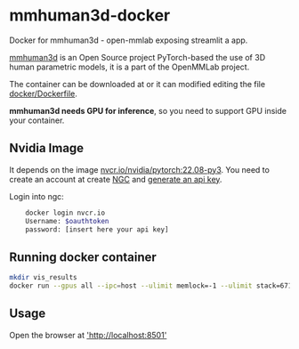# mmhuman3d-docker

Docker for mmhuman3d - open-mmlab exposing streamlit a app. 

[mmhuman3d](https://github.com/open-mmlab/mmhuman3d) is an Open Source project PyTorch-based the use of 3D human parametric models, it is a part of the OpenMMLab project.

The container can be downloaded at []() or it can modified editing the file [docker/Dockerfile](docker/Dockerfile). 

**mmhuman3d needs GPU for inference**, so you need to support GPU inside your container. 

## Nvidia Image 
It depends on the image [nvcr.io/nvidia/pytorch:22.08-py3](https://docs.nvidia.com/deeplearning/frameworks/pytorch-release-notes/rel_22-08.html#rel_22-08). You need to create an account at create [NGC](https://ngc.nvidia.com/signin) and [generate an api key](https://ngc.nvidia.com/setup/api-key).  

Login into ngc: 

```bash
	docker login nvcr.io
	Username: $oauthtoken
	password: [insert here your api key]
```

## Running docker container 
```bash 
mkdir vis_results
docker run --gpus all --ipc=host --ulimit memlock=-1 --ulimit stack=67108864 -it --rm -v $(pwd)/vis_results:/workspace/mmhuman3d/vis_results -p 8501:8501 nvcr.io/nvidia/pytorch:22.08-py3_mmhuman3d
```

## Usage 
Open the browser at ['http://localhost:8501'](http://localhost:8501) 